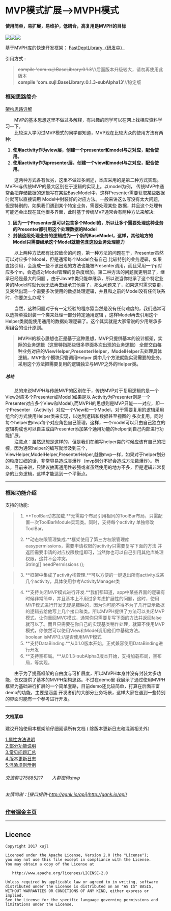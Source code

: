 # MVP模式扩展-->MVPH模式
#### 使用简单，易扩展，易维护，低耦合，高复用是MVPH的目标<br>
![](https://img.shields.io/badge/jCenter-0.1.3-green.svg)![](https://img.shields.io/badge/DemoVersion-1.6-yellow.svg)![](https://img.shields.io/badge/作者-xujl-ff69b4.svg)<br>

基于MVPH库的快速开发框架：
[FastDeptLibrary（研发中）](https://github.com/AcgnCodeMonkey/FastDeptLibrary)

引用方式 :<br>

> ~~compile 'com.xujl:BaseLibrary:0.1.3'~~//后面版本升级较大，请勿再使用此版本<br>
> **compile 'com.xujl:BaseLibrary:0.1.3-subAlpha13'**//稳定版<br>

### 框架思路简介
[架构思路详解](https://github.com/AcgnCodeMonkey/MVPLibrary/blob/master/file/架构思路.md)

&emsp;&emsp;MVP的基本思想这里不做过多解释，有兴趣的同学可以在网上找相应资料学习一下。<br>
&emsp;&emsp;比较深入学习过MVP模式的同学都知道，MVP现在比较大众的使用方法有两种:<br>
1.  **使用activity作为view层，创建一个presenter和model与之对应，配合使用。**
2.  **使用activity作为presenter层，创建一个view和model与之对应，配合使用。**<br>

&emsp;&emsp;这两种方式各有优劣，这里不做过多阐述，本库采用的是第二种方式实现。MVPH与传统MVP的最大区别在于逻辑的实现上。以model为例，
传统MVP中通常会把存储数据的逻辑写在某些BaseModel中，这样Presenter需要获取某些数据时就可以直接调用
Model中封装好的对应方法。一般来讲这么写没有太大问题，但是特别的，如果我们遇到某个特定业务，需要处理某些
数据，并且这个处理有可能还会出现在其他很多界面，此时基于传统MVP通常会有两种方法来解决:
1.  **因为一个Presenter是可以包含多个Model的，所以让多个需要处理这种业务的Presenter都引用这个处理数据的Model**
2.  **封装这段处理业务的逻辑成为一个新的BaseModel，这样，其他地方的Model只需要继承这个Model就能包含这段业务处理能力**

&emsp;&emsp;以上两种方法都有比较致命的问题，第一种方法的问题在于，Presenter虽然可以对应多个Model，但是通常每个Model会有自己
比较特别的业务逻辑，如果直接引用，会造成一些不该出现的方法也能被Presenter调用，而且采用一个p对应多个m，会造成对Model管理的复杂度增加。第二种方法的问题就更明显了，继承已经是最大的问题
，由于Java中类只能单继承，所以说当你继承了这个特定业务的Model时就代表无法再去继承其他类了，那么问题来了，如果这时需求变更，
又突然出现一个需要多次使用的数据处理逻辑，并且和之前的Model没有任何联系时，你要怎么办呢？<br>

&emsp;&emsp;当然，这种问题对于有一定经验的程序猿当然是没有任何难度的，我们通常可以选择单独封装一个类来处理一部分特定通用逻辑
，这样Model再去引用这个Helper类就能使用通用的数据处理逻辑了。这个其实就是大家常说的少用继承多用组合的设计原则。<br>

> **MVPH的核心思想也正是基于这种思想，MVP只提供基本的设计框架，实际的业务逻辑（这里特指那些很多界面多次出现的业务逻辑）
全部交由每种业务对应的ViewHelper,PresenterHelper，ModelHelper去处理具体逻辑，MVP各个模块只管调用Helper
类中几个方法就能实现需要的业务，采用这个方法把需要复用的逻辑独立与MVP之外的Helper类。**

##### 总结
&emsp;&emsp;总的来说MVPH与传统MVP的区别在于，传统MVP对于复用逻辑的是一个View对应多个Presenter或Model(如果是以
Activity为Presenter则是一个Presenter对应多个View和Model),而MVPH的思想则是MVP只能一一对应，即一个Presenter
（Activity）对应一个View和一个Model，对于需要复用的逻辑采用组合的方式使用Helper类来实现，以达到逻辑和数据甚至视图的
多次复用，同时每个helper由mvp每个对应角色自己管理，这样，一个model可以只由自己独立的逻辑构成也可以自主或由Presenter添加某个通用功能的helper到自己内部进行功能扩展。<br>
&emsp;&emsp;注意点：虽然思想是这样的，但是我们在编写helper类的时候应该有自己的把控，因为通常helper的编写就涉及到三个，ViewHelper,ModelHelper,PresenterHelper,就像mvp一样，如果对于helper划分的粒度过细的话，非常容易造成类爆炸（mvp划分不好会造成方法数爆炸）。所以，目前来讲，只建议抽离通用性较强或者虽然使用的地方不多，但是逻辑非常复杂的业务逻辑，这样才能达到一个平衡点。

***
### 框架功能介绍
支持的功能:
>1.  **ToolBar动态加载.**无需每个布局引用相同的ToolBar布局，只需配置一次ToolBarModule实现类。同时，支持每个activity
> 单独修改ToolBar。<br>
>
>2.  **动态权限管理集成.**框架使用了第三方权限管理库easypermissions，需要申请权限的activity只需要复写下面的方法
> 并返回需要申请的对应权限数组即可，当然你也可以自己引用其他库处理权限，这并不会冲突。<br>
>  String[] needPermissions ();

>3. **框架中集成了activity栈管理.**可以方便的一键退出所有activity或某几个activity，具体使用参考ActivityManager类

>4. **支持关闭MVP模式进行开发.**我们都知道，app中某些界面的逻辑有时候非常简单，并且基本上不用过多考虑扩展性的问题，这时，使用MVP模式进行开发无疑是臃肿的，因为你可能不得不为了几行显示数据的逻辑去给他写上几个接口和类。所以MVPH提供了方法可以关闭MVP模式，让你重回MVC模式，通常你只需要复写下面的方法并返回false就可以了。而且只需要在你自己的实现基类稍作处理，就算不使用MVP模式，你依然可以使用View和Model调用他们中基础方法。<br>
 boolean isMVP();//是否使用MVP模式
>5. **支持DataBinding.**从0.1.0版本开始，正式兼容使用DataBinding进行开发
>6. **支持空布局。**从0.1.3-subAlpha3版本开始，支持加载布局，空布局，等实现。


&emsp;&emsp;由于为了提高框架的自由度与可扩展度，所以MVPH本身并没有封装太多功能，仅仅提供了基本的MVPH架构思路。不过在demo里
我展示了通过使用MVPH框架为基础进行扩展的一个简单套路，目前demo还比较简单，打算在后面丰富demo的功能，主要是涵盖
开发者们的大部分业务场景，这样大家在遇到一些特别的界面时能有一个参考进行开发。

***
#### 文档菜单
建议开始使用本框架前仔细阅读所有文档 ( 除版本更新日志和混淆相关外）

[1.属性方法说明](https://github.com/AcgnCodeMonkey/MVPLibrary/blob/master/file/Method%20description.md)<br>
[2.部分功能说明](https://github.com/AcgnCodeMonkey/MVPLibrary/blob/master/file/special.md)<br>
[3.常见问题汇总](https://github.com/AcgnCodeMonkey/MVPLibrary/blob/master/file/%E5%B8%B8%E8%A7%81%E9%97%AE%E9%A2%98%E6%B1%87%E6%80%BB.md)<br>
[4.版本更新日志](https://github.com/AcgnCodeMonkey/MVPLibrary/blob/master/file/%E6%9B%B4%E6%96%B0%E6%97%A5%E5%BF%97.md)<br>
[5.混淆规则示例](https://github.com/AcgnCodeMonkey/MVPLibrary/blob/master/file/%E6%B7%B7%E6%B7%86%E8%AF%B4%E6%98%8E.md)<br>

###### 交流群:275885217&emsp;&emsp;入群密码:mvp
###### 友情鸣谢：[接口提供-http://gank.io/api](http://gank.io/api)

### [作者掘金主页](https://juejin.im/user/586e07cc8d6d8100586cd0f7)
---


## Licence

```
Copyright 2017 xujl

Licensed under the Apache License, Version 2.0 (the "License");
you may not use this file except in compliance with the License.
You may obtain a copy of the License at

   http://www.apache.org/licenses/LICENSE-2.0

Unless required by applicable law or agreed to in writing, software
distributed under the License is distributed on an "AS IS" BASIS,
WITHOUT WARRANTIES OR CONDITIONS OF ANY KIND, either express or implied.
See the License for the specific language governing permissions and
limitations under the License.
```
